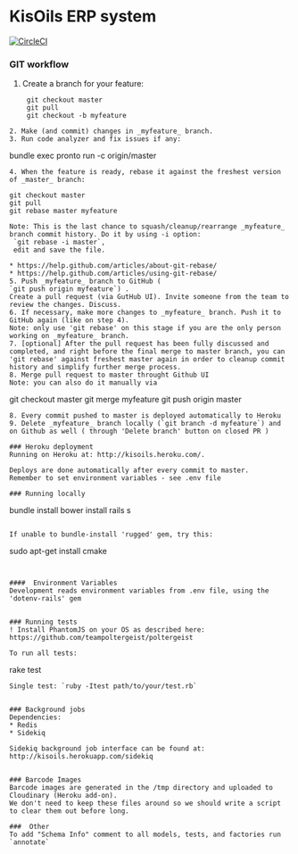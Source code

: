 # KisOils ERP system
[![CircleCI](https://circleci.com/gh/ashnyc/ERP.svg?style=shield&circle-token=7f987f6938bb2c11c23dfdf1bdfd9a90a9667aac)](https://circleci.com/gh/ashnyc/ERP)

###  GIT workflow
1. Create a branch for your feature:

   ```
    git checkout master
    git pull
    git checkout -b myfeature
  ```
2. Make (and commit) changes in _myfeature_ branch.
3. Run code analyzer and fix issues if any:

  ```
  bundle exec pronto run -c origin/master
  ```
4. When the feature is ready, rebase it against the freshest version of _master_ branch:

   ```
    git checkout master
    git pull
    git rebase master myfeature
   ```
  Note: This is the last chance to squash/cleanup/rearrange _myfeature_ branch commit history. Do it by using -i option:
    `git rebase -i master`,
    edit and save the file.
    
  * https://help.github.com/articles/about-git-rebase/
  * https://help.github.com/articles/using-git-rebase/
5. Push _myfeature_ branch to GitHub (
  `git push origin myfeature`) .
Create a pull request (via GutHub UI). Invite someone from the team to review the changes. Discuss.
6. If necessary, make more changes to _myfeature_ branch. Push it to GitHub again (like on step 4).
  Note: only use 'git rebase' on this stage if you are the only person working on _myfeature_ branch.
7. [optional] After the pull request has been fully discussed and completed, and right before the final merge to master branch, you can 'git rebase' against freshest master again in order to cleanup commit history and simplify further merge process.
8. Merge pull request to master throught Github UI
Note: you can also do it manually via 
  ```
git checkout master
git merge myfeature
git push origin master
```
8. Every commit pushed to master is deployed automatically to Heroku
9. Delete _myfeature_ branch locally (`git branch -d myfeature`) and on Github as well ( through 'Delete branch' button on closed PR )

### Heroku deployment
Running on Heroku at: http://kisoils.heroku.com/.

Deploys are done automatically after every commit to master. 
Remember to set environment variables - see .env file

### Running locally 
```
bundle install
bower install
rails s
```

If unable to bundle-install 'rugged' gem, try this:
```
sudo apt-get install cmake
```


####  Environment Variables
Development reads environment variables from .env file, using the 'dotenv-rails' gem


### Running tests
! Install PhantomJS on your OS as described here: https://github.com/teampoltergeist/poltergeist

To run all tests:
``` 
rake test
```
Single test: `ruby -Itest path/to/your/test.rb`


### Background jobs
Dependencies:
* Redis
* Sidekiq

Sidekiq background job interface can be found at:
http://kisoils.herokuapp.com/sidekiq


### Barcode Images
Barcode images are generated in the /tmp directory and uploaded to Cloudinary (Heroku add-on).
We don't need to keep these files around so we should write a script to clear them out before long.

###  Other
To add "Schema Info" comment to all models, tests, and factories run `annotate`
